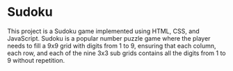 # Sudoku
This project is a Sudoku game implemented using HTML, CSS, and JavaScript. Sudoku is a popular number puzzle game where the player needs to fill a 9x9 grid with digits from 1 to 9, ensuring that each column, each row, and each of the nine 3x3 sub grids contains all the digits from 1 to 9 without repetition.
